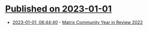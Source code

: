 # [Published on 2023-01-01](index.md)

* [2023-01-01, 08:44:40](https://news.ycombinator.com/item?id=34204739) - [Matrix Community Year in Review 2022](https://blog.neko.dev/posts/matrix-year-in-review-2022.html)
